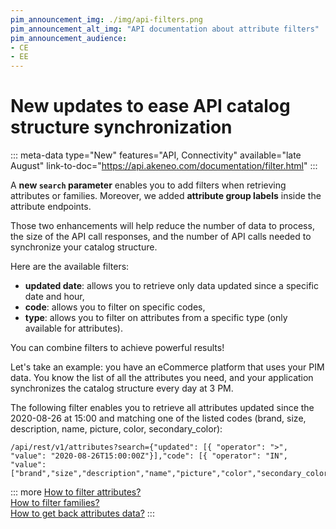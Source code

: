 ```yaml
---
pim_announcement_img: ./img/api-filters.png
pim_announcement_alt_img: "API documentation about attribute filters"
pim_announcement_audience:
- CE
- EE
---
```


# New updates to ease API catalog structure synchronization 
::: meta-data type="New" features="API, Connectivity" available="late August" link-to-doc="https://api.akeneo.com/documentation/filter.html"
:::

A **new `search` parameter** enables you to add filters when retrieving attributes or families. Moreover, we added **attribute group labels** inside the attribute endpoints.

Those two enhancements will help reduce the number of data to process, the size of the API call responses, and the number of API calls needed to synchronize your catalog structure. 

Here are the available filters:
- **updated date**: allows you to retrieve only data updated since a specific date and hour,
- **code**: allows you to filter on specific codes, 
- **type**: allows you to filter on attributes from a specific type (only available for attributes).

You can combine filters to achieve powerful results!

Let's take an example: you have an eCommerce platform that uses your PIM data. You know the list of all the attributes you need, and your application synchronizes the catalog structure every day at 3 PM.  

The following filter enables you to retrieve all attributes updated since the 2020-08-26 at 15:00 and matching one of the listed codes (brand, size, description, name, picture, color, secondary_color):

```
/api/rest/v1/attributes?search={"updated": [{ "operator": ">", "value": "2020-08-26T15:00:00Z"}],"code": [{ "operator": "IN", "value": ["brand","size","description","name","picture","color","secondary_color"]}]
```  

::: more
[How to filter attributes?](https://api.akeneo.com/documentation/filter.html#filter-attributes)  
[How to filter families?](https://api.akeneo.com/documentation/filter.html#filter-families)  
[How to get back attributes data?](https://api.akeneo.com/api-reference.html#get_attributes)
:::
